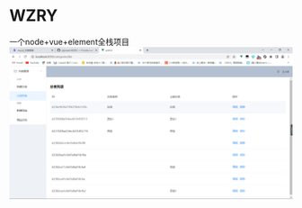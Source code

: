 # WZRY
一个node+vue+element全栈项目
![这是展示分类列表](https://github.com/yipower/WZRY/blob/main/QQ%E6%88%AA%E5%9B%BE20220405144347.png)
